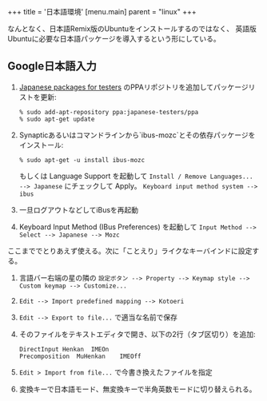 +++
title = '日本語環境'
[menu.main]
  parent = "linux"
+++

なんとなく、日本語Remix版のUbuntuをインストールするのではなく、
英語版Ubuntuに必要な日本語パッケージを導入するという形にしている。

## Google日本語入力

1.  [Japanese packages for testers](https://launchpad.net/~japanese-testers/+archive/ppa)
    のPPAリポジトリを追加してパッケージリストを更新:

        % sudo add-apt-repository ppa:japanese-testers/ppa
        % sudo apt-get update

2.  Synapticあるいはコマンドラインから\`ibus-mozc\`とその依存パッケージをインストール:

        % sudo apt-get -u install ibus-mozc

    もしくは Language Support を起動して
    `Install / Remove Languages... --> Japanese`
    にチェックして Apply。
    `Keyboard input method system --> ibus`

3.  一旦ログアウトなどしてiBusを再起動
4.  Keyboard Input Method (IBus Preferences) を起動して
    `Input Method --> Select --> Japanese --> Mozc`

ここまででとりあえず使える。次に「ことえり」ライクなキーバインドに設定する。

1.  言語バー右端の星の隣の
    `設定ボタン --> Property --> Keymap style --> Custom keymap --> Customize...`
2.  `Edit --> Import predefined mapping --> Kotoeri`
3.  `Edit --> Export to file...` で適当な名前で保存
4.  そのファイルをテキストエディタで開き、以下の2行（タブ区切り）を追加:

        DirectInput Henkan  IMEOn
        Precomposition  MuHenkan    IMEOff

5.  `Edit > Import from file...` で今書き換えたファイルを指定
6.  変換キーで日本語モード、無変換キーで半角英数モードに切り替えられる。
